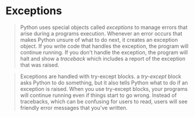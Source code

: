 # Exceptions

> Python uses special objects called *exceptions* to manage errors that arise during a programs execution. Whenever an error occurs that makes Python unsure of what to do next, it creates an exception object. If you write code that handles the exception, the program will continue running. If you don't handle the exception, the program will halt and show a *traceback* which includes a report of the exception that was raised. 

> Exceptions are handled with try-except blocks. a *try-except* block asks Python to do something, but it also tells Python what to do if an exception is raised. When you use try-except blocks, your programs will continue running even if things start to go wrong. Instead of tracebacks, which can be confusing for users to read, users will see friendly error messages that you've written. 